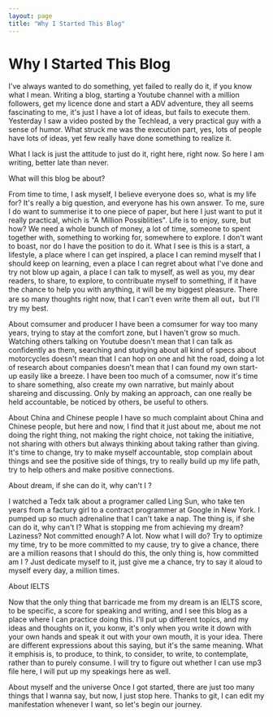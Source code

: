 ```yaml
---
layout: page
title: "Why I Started This Blog"
---
```


# Why I Started This Blog

I've always wanted to do something, yet failed to really do it, if you know what I mean. Writing a blog, starting a Youtube channel with a million followers, get my licence done and start a ADV adventure, they all seems fascinating to me, it's just I have a lot of ideas, but fails to execute them. Yesterday I saw a video posted by the Techlead, a very practical guy with a sense of humor. What struck me was the execution part, yes, lots of people have lots of ideas, yet few really have done something to realize it.

What I lack is just the attitude to just do it, right here, right now. So here I am writing, better late than never.

What will this blog be about? 

From time to time, I ask myself, I believe everyone does so, what is my life for? It's really a big question, and everyone has his own answer. To me, sure I do want to summerise it to one piece of paper, but here I just want to put it really practical, which is "A Million Possiblities". Life is to enjoy, sure, but how? We need a whole bunch of money, a lot of time, someone to spent together with, something to working for, somewhere to explore. I don't want to boast, nor do I have the position to do it. What I see is this is a start, a lifestyle, a place where I can get inspired, a place I can remind myself that I should keep on learning, even a place I can regret about what I've done and try not blow up again, a place I can talk to myself, as well as you, my dear readers, to share, to explore, to contribuate myself to something, if it have the chance to help you with anything, it will be my biggest pleasure. There are so many thoughts right now, that I can't even write them all out，but I'll try my best.

About comsumer and producer
I have been a comsumer for way too many years, trying to stay at the comfort zone, but I haven't grow so much. Watching others talking on Youtube doesn't mean that I can talk as confidently as them, searching and studying about all kind of specs about motorcycles doesn't mean that I can hop  on one and hit the road, doing a lot of research about companies doesn't mean that I can found my own start-up easily like a breeze. I have been too much of a comsumer, now it's time to share something, also create my own narrative, but mainly about shareing and discussing. Only by making an approach, can one really be held accountable, be noticed by others, be useful to others.

About China and Chinese people
I have so much complaint about China and Chinese people, but here and now, I find that it just about me, about me not doing the right thing, not making the right choice, not taking the initiative, not sharing with others but always thinking about taking rather than giving. It's time to change, try to make myself accountable, stop complain about things and see the positive side of things, try to really build up my life path, try to help others and make positive connections.

About dream, if she can do it, why can't I ?

I watched a Tedx talk about a programer called Ling Sun, who take ten years from a factury girl to a contract programmer at Google in New York. I pumped up so much adrenaline that I can't take a nap. The thing is, if she can do it, why can't I? What is stopping me from achieving my dream? Laziness? Not committed enough? A lot. Now what I will do? Try to optimize my time, try to be more committed to my cause, try to give a chance, there are a million reasons that I should do this, the only thing is, how committed am I ? Just dedicate myself to it, just give me a chance, try to say it aloud to myself every day, a million times.

About IELTS

Now that the only thing that barricade me from my dream is an IELTS score, to be specific, a score for speaking and writing, and I see this blog as a place where I can practice doing this. I'll put up different topics, and my ideas and thoughts on it, you konw, it's only when you write it down with your own hands and speak it out with your own mouth, it is your idea. There are different expressions about this saying, but it's the same meaning. What it emphisis is, to produce, to think, to consider, to write, to contemplate, rather than to purely consume. I will try to figure out whether I can use mp3 file here, I will put up my speakings here as well.

About myself and the universe
Once I got started, there are just too many things that I wanna say, but now, I just stop here. Thanks to git, I can edit my manifestation whenever I want, so let's begin our journey.